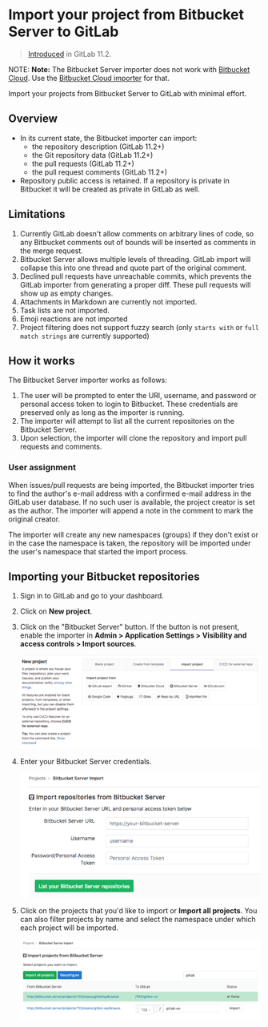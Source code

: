 # Import your project from Bitbucket Server to GitLab

> [Introduced](https://gitlab.com/gitlab-org/gitlab-foss/-/merge_requests/20164)
in GitLab 11.2.

NOTE: **Note:**
The Bitbucket Server importer does not work with [Bitbucket Cloud](https://bitbucket.org).
Use the [Bitbucket Cloud importer](bitbucket.md) for that.

Import your projects from Bitbucket Server to GitLab with minimal effort.

## Overview

- In its current state, the Bitbucket importer can import:
  - the repository description (GitLab 11.2+)
  - the Git repository data (GitLab 11.2+)
  - the pull requests (GitLab 11.2+)
  - the pull request comments (GitLab 11.2+)
- Repository public access is retained. If a repository is private in Bitbucket
  it will be created as private in GitLab as well.

## Limitations

1. Currently GitLab doesn't allow comments on arbitrary lines of code, so any
   Bitbucket comments out of bounds will be inserted as comments in the merge
   request.
1. Bitbucket Server allows multiple levels of threading. GitLab import
   will collapse this into one thread and quote part of the original comment.
1. Declined pull requests have unreachable commits, which prevents the GitLab
   importer from generating a proper diff. These pull requests will show up as
   empty changes.
1. Attachments in Markdown are currently not imported.
1. Task lists are not imported.
1. Emoji reactions are not imported
1. Project filtering does not support fuzzy search (only `starts with` or `full
   match strings` are currently supported)

## How it works

The Bitbucket Server importer works as follows:

1. The user will be prompted to enter the URl, username, and password or personal access token to login to Bitbucket.
   These credentials are preserved only as long as the importer is running.
1. The importer will attempt to list all the current repositories on the Bitbucket Server.
1. Upon selection, the importer will clone the repository and import pull requests and comments.

### User assignment

When issues/pull requests are being imported, the Bitbucket importer tries to
find the author's e-mail address with a confirmed e-mail address in the GitLab
user database.  If no such user is available, the project creator is set as
the author. The importer will append a note in the comment to mark the original
creator.

The importer will create any new namespaces (groups) if they don't exist or in
the case the namespace is taken, the repository will be imported under the user's
namespace that started the import process.

## Importing your Bitbucket repositories

1. Sign in to GitLab and go to your dashboard.
1. Click on **New project**.
1. Click on the "Bitbucket Server" button. If the button is not present, enable the importer in
   **Admin > Application Settings > Visibility and access controls > Import sources**.

   ![Bitbucket](img/import_projects_from_new_project_page.png)

1. Enter your Bitbucket Server credentials.

   ![Grant access](img/bitbucket_server_import_credentials.png)

1. Click on the projects that you'd like to import or **Import all projects**.
   You can also filter projects by name and select the namespace under which each project will be
   imported.

   ![Import projects](img/bitbucket_server_import_select_project_v12_3.png)
